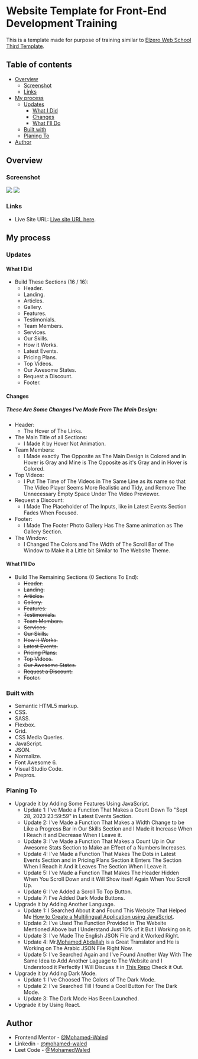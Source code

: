 # Website Template for Front-End Development Training

This is a template made for purpose of training similar to [Elzero Web School Third Template](https://github.com/ElzeroWebSchool/HTML_And_CSS_Template_Three).

## Table of contents

- [Overview](#overview)
  - [Screenshot](#screenshot)
  - [Links](#links)
- [My process](#my-process)
  - [Updates](#updates)
    - [What I Did](#what-i-did)
    - [Changes](#changes)
    - [What I'll Do](#what-ill-do)
  - [Built with](#built-with)
  - [Planing To](#planing-to)
- [Author](#author)

## Overview

### Screenshot

![](images/desktopScreenShot.png)
![](images/mobileScreenShot.png)

### Links

- Live Site URL: [Live site URL here](https://mohamed-waled.github.io/webSite/).

## My process

### Updates

#### What I Did

- Build These Sections (16 / 16):
  - Header.
  - Landing.
  - Articles.
  - Gallery.
  - Features.
  - Testimonials.
  - Team Members.
  - Services.
  - Our Skills.
  - How it Works.
  - Latest Events.
  - Pricing Plans.
  - Top Videos.
  - Our Awesome States.
  - Request a Discount.
  - Footer.

#### Changes

##### These Are Some Changes I've Made From The Main Design:

- Header:
  - The Hover of The Links.
- The Main Title of all Sections:
  - I Made it by Hover Not Animation.
- Team Members:
  - I Made exactly The Opposite as The Main Design is Colored and in Hover is Gray and Mine is The Opposite as it's Gray and in Hover is Colored.
- Top Videos:
  - I Put The Time of The Videos in The Same Line as its name so that The Video Player Seems More Realistic and Tidy, and Remove The Unnecessary Empty Space Under The Video Previewer.
- Request a Discount:
  - I Made The Placeholder of The Inputs, like in Latest Events Section Fades When Focused.
- Footer:
  - I Made The Footer Photo Gallery Has The Same animation as The Gallery Section.
- The Window:
  - I Changed The Colors and The Width of The Scroll Bar of The Window to Make it a Little bit Similar to The Website Theme.

#### What I'll Do

- Build The Remaining Sections (0 Sections To End):
  - ~~Header.~~
  - ~~Landing.~~
  - ~~Articles.~~
  - ~~Gallery.~~
  - ~~Features.~~
  - ~~Testimonials.~~
  - ~~Team Members.~~
  - ~~Services.~~
  - ~~Our Skills.~~
  - ~~How it Works.~~
  - ~~Latest Events.~~
  - ~~Pricing Plans.~~
  - ~~Top Videos.~~
  - ~~Our Awesome States.~~
  - ~~Request a Discount.~~
  - ~~Footer.~~

### Built with

- Semantic HTML5 markup.
- CSS.
- SASS.
- Flexbox.
- Grid.
- CSS Media Queries.
- JavaScript.
- JSON.
- Normalize.
- Font Awesome 6.
- Visual Studio Code.
- Prepros.

### Planing To

- Upgrade it by Adding Some Features Using JavaScript.
  - Update 1: I've Made a Function That Makes a Count Down To "Sept 28, 2023 23:59:59" in Latest Events Section.
  - Update 2: I've Made a Function That Makes a Width Change to be Like a Progress Bar in Our Skills Section and I Made it Increase When I Reach it and Decrease When I Leave it.
  - Update 3: I've Made a Function That Makes a Count Up in Our Awesome Stats Section to Make an Effect of a Numbers Increases.
  - Update 4: I've Made a Function That Makes The Dots in Latest Events Section and in Pricing Plans Section it Enters The Section When I Reach it And it Leaves The Section When I Leave it.
  - Update 5: I've Made a Function That Makes The Header Hidden When You Scroll Down and it Will Show itself Again When You Scroll Up.
  - Update 6: I've Added a Scroll To Top Button.
  - Update 7: I've Added Dark Mode Buttons.
- Upgrade it by Adding Another Language.
  - Update 1: I Searched About it and Found This Website That Helped Me [How to Create a Multilingual Application using JavaScript](https://www.codeproject.com/Tips/1165561/How-to-Create-a-Multilingual-Application-using-Jav).
  - Update 2: I've Used The Function Provided in The Website Mentioned Above but I Understand Just 10% of it But I Working on it.
  - Update 3: I've Made The English JSON File and it Worked Right.
  - Update 4: Mr.[Mohamed Abdallah](https://www.linkedin.com/in/mohamed-abdallah-a94158222/) is a Great Translator and He is Working on The Arabic JSON File Right Now.
  - Update 5: I've Searched Again and I've Found Another Way With The Same Idea to Add Another Laguage to The Website and I Understood it Perfectly I Will Discuss it in [This Repo]() Check it Out.
- Upgrade it by Adding Dark Mode.
  - Update 1: I've Choosed The Colors of The Dark Mode.
  - Update 2: I've Searched Till I found a Cool Button For The Dark Mode.
  - Update 3: The Dark Mode Has Been Launched.
- Upgrade it by Using React.

## Author

- Frontend Mentor - [@Mohamed-Waled](https://www.frontendmentor.io/profile/Mohamed-Waled)
- Linkedin - [@mohamed-waled](https://www.linkedin.com/in/mohamed-waled-82a51a1bb/)
- Leet Code - [@MohamedWaled](https://leetcode.com/MohamedWaled/)
